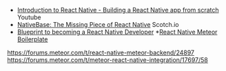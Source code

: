 * [Introduction to React Native - Building a React Native app from scratch](https://www.youtube.com/watch?v=r5OPRhelEIU) Youtube
* [NativeBase: The Missing Piece of React Native​](https://scotch.io/tutorials/nativebase-the-missing-piece-of-react-native%E2%80%8B) Scotch.io
* [Blueprint to becoming a React Native Developer](https://medium.com/android-news/blueprint-to-becoming-a-react-native-developer-6cad2b894887#.k0tl42585)
*[React Native Meteor Boilerplate](https://github.com/spencercarli/react-native-meteor-boilerplate)


https://forums.meteor.com/t/react-native-meteor-backend/24897
https://forums.meteor.com/t/meteor-react-native-integration/17697/58
